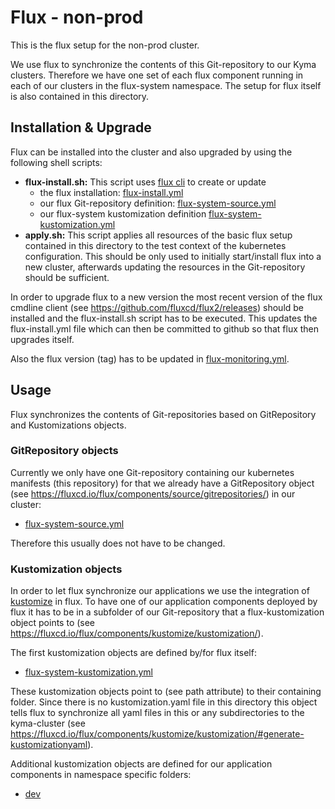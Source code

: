 # Flux - non-prod

This is the flux setup for the non-prod cluster.

We use flux to synchronize the contents of this Git-repository to our Kyma clusters. Therefore we have one set of each flux component running in each of our clusters in the flux-system namespace. The setup for flux itself is also contained in this directory.

## Installation & Upgrade

Flux can be installed into the cluster and also upgraded by using the following shell scripts:
- **flux-install.sh:** This script uses [flux cli](https://fluxcd.io/flux/installation/#install-the-flux-cli) to create or update
    - the flux installation: [flux-install.yml](flux-install.yml)
    - our flux Git-repository definition: [flux-system-source.yml](flux-system-source.yml)
    - our flux-system kustomization definition [flux-system-kustomization.yml](flux-system-kustomization.yml)
- **apply.sh:** This script applies all resources of the basic flux setup contained in this directory to the test context of the kubernetes configuration. This should be only used to initially start/install flux into a new cluster, afterwards updating the resources in the Git-repository should be sufficient. 

In order to upgrade flux to a new version the most recent version of the flux cmdline client (see https://github.com/fluxcd/flux2/releases) should be installed and the flux-install.sh script has to be executed. This updates the flux-install.yml file which can then be committed to github so that flux then upgrades itself. 

Also the flux version (tag) has to be updated in [flux-monitoring.yml](flux-monitoring.yml).

## Usage

Flux synchronizes the contents of Git-repositories based on GitRepository and Kustomizations objects.

### GitRepository objects

Currently we only have one Git-repository containing our kubernetes manifests (this repository) for that we already have a GitRepository object (see https://fluxcd.io/flux/components/source/gitrepositories/) in our cluster: 
- [flux-system-source.yml](flux-system-source.yml)

Therefore this usually does not have to be changed. 

### Kustomization objects

In order to let flux synchronize our applications we use the integration of [kustomize](https://kustomize.io/) in flux. To have one of our application components deployed by flux it has to be in a subfolder of our Git-repository that a flux-kustomization object points to (see https://fluxcd.io/flux/components/kustomize/kustomization/).

The first kustomization objects are defined by/for flux itself:
- [flux-system-kustomization.yml](flux-system-kustomization.yml)

These kustomization objects point to (see path attribute) to their containing folder. Since there is no kustomization.yaml file in this directory this object tells flux to synchronize all yaml files in this or any subdirectories to the kyma-cluster (see https://fluxcd.io/flux/components/kustomize/kustomization/#generate-kustomizationyaml).

Additional kustomization objects are defined for our application components in namespace specific folders: 
- [dev](dev)

